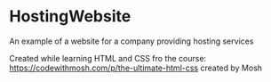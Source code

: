 # HostingWebsite
An example of a website for a company providing hosting services

Created while learning HTML and CSS fro the course: https://codewithmosh.com/p/the-ultimate-html-css created by Mosh
